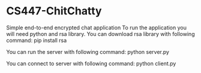 # CS447-ChitChatty
Simple end-to-end encrypted chat application
To run the application you will need python and rsa library. You can download rsa library with following command:
pip install rsa

You can run the server with following command:
python server.py

You can connect to server with following command:
python client.py
